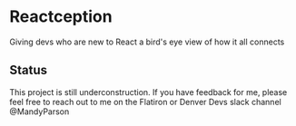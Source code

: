 # Reactception
Giving devs who are new to React a bird's eye view of how it all connects

## Status
This project is still underconstruction. If you have feedback for me, please feel free to reach out to me on the Flatiron or Denver Devs slack channel @MandyParson 
